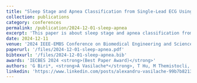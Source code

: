 ```yaml
---
title: "Sleep Stage and Apnea Classification from Single-Lead ECG Using Artificial and Spiking Neural Networks"
collection: publications
category: conferences
permalink: /publication/2024-12-01-sleep-apnea
excerpt: 'This paper is about sleep stage and apnea classification from single-lead ECG using artificial and spiking neural networks.'
date: 2024-12-11
venue: '2024 IEEE-EMBS Conference on Biomedical Engineering and Sciences (IECBES)'
paperurl: '/files/2024-12-01-sleep-apnea.pdf'
bibtexurl: '/files/2024-12-01-sleep-apnea.bib'
awards: 'IECBES 2024 <strong>(Best Paper Award)</strong>'
authors: 'G Biri*, <strong>A Vasilache*</strong>, T Hu, M Themistocli, S Nitzsche, J Juhl, C Erler, S Fuhrhop, W Stork, J Becker'
linkedin: 'https://www.linkedin.com/posts/alexandru-vasilache-99b7b8213_bestpaperaward-ai-healthcare-activity-7283054262173978626-w5ep?utm_source=share&utm_medium=member_desktop&rcm=ACoAADYLuocB_1uEIUwQkpQgukX8aAn-v1Os43E'
---
```

